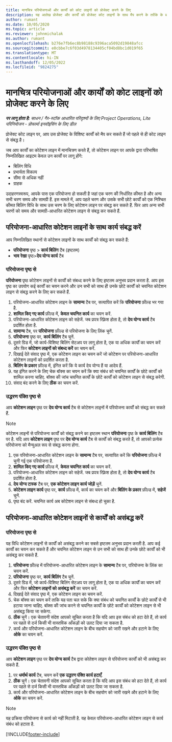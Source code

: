 ```yaml
---
title: मानचित्र परियोजनाओं और कार्यों को कोट लाइनों को प्रोजेक्ट करने के लिए
description: यह आलेख प्रोजेक्ट और कार्यों को प्रोजेक्ट कोट लाइनों के साथ मैप करने के तरीके के बारे में जानकारी प्रदान करता है।
author: rumant
ms.date: 10/05/2020
ms.topic: article
ms.reviewer: johnmichalak
ms.author: rumant
ms.openlocfilehash: b276e7fb6ec8b98188c9396aca5092d19848afcc
ms.sourcegitcommit: e0cbbe7c6f03d4978134405cf04bd8bc1d019f65
ms.translationtype: MT
ms.contentlocale: hi-IN
ms.lasthandoff: 12/05/2022
ms.locfileid: "9824275"
---
```

# <a name="map-projects-and-tasks-to-project-quote-lines"></a>मानचित्र परियोजनाओं और कार्यों को कोट लाइनों को प्रोजेक्ट करने के लिए

_**पर लागू होता है:** साधन / गैर-स्टॉक आधारित परिदृश्यों के लिए Project Operations, Lite परिनियोजन - प्रोफार्मा इनवॉइसिंग के लिए डील_

प्रोजेक्ट कोट लाइन पर, आप उस प्रोजेक्ट के विशिष्ट कार्यों को मैप कर सकते हैं जो पहले से ही कोट लाइन से संबद्ध है।

जब आप कार्यों का कोटेशन लाइन में मानचित्रण करते हैं, तो कोटेशन लाइन पर आपके द्वारा परिभाषित निम्नलिखित आइटम केवल उन कार्यों पर लागू होंगे:

- बिलिंग विधि
- प्रभार्यता विकल्प
- सीमा से अधिक नहीं
- ग्राहक

उदाहरणस्वरूप, आपके पास एक परियोजना हो सकती है जहां एक चरण की निर्धारित कीमत है और अन्य सभी चरण समय और सामग्री हैं. इस मामले में, आप पहले चरण और उसके सभी छोटे कार्यों को एक निश्चित कीमत बिलिंग विधि के साथ उस चरण के लिए कोटेशन लाइन पर संबद्ध कर सकते हैं. फिर आप अन्य सभी चरणों को समय और सामग्री-आधारित कोटेशन लाइन से संबद्ध कर सकते हैं.

## <a name="associate-tasks-to-project-based-quote-lines"></a>परियोजना-आधारित कोटेशन लाइनों के साथ कार्य संबद्ध करें

आप निम्नलिखित स्थानों से कोटेशन लाइनों के साथ कार्यों को संबद्ध कर सकते हैं:

- **परियोजना** पृष्ठ > **कार्य बिलिंग** टैब (इष्टतम)
- **भाव रेखा** पृष्ठ>**देय योग्य कार्य** टैब 

### <a name="from-the-project-page"></a>परियोजना पृष्ठ से

**परियोजना** पृष्ठ कोटेशन लाइनों से कार्यों को संबध्द करने के लिए इष्टतम अनुभव प्रदान करता है. आप इस पृष्ठ का उपयोग कई कार्यों का चयन करने और उन सभी को साथ ही उनके छोटे कार्यों को चयनित कोटेशन लाइन से संबद्ध करने के लिए कर सकते हैं.

1. परियोजना-आधारित कोटेशन लाइन के **सामान्य** टैब पर, सत्यापित करें कि **परियोजना** फ़ील्ड भर गया है.
2. **शामिल किए गए कार्य** फ़ील्ड में, **केवल चयनित कार्य** का चयन करें.
3. परियोजना-आधारित कोटेशन लाइन को सहेजें. जब प्रपत्र रिफ़्रेश होता है, तो **देय योग्य कार्य** टैब प्रदर्शित होता है.
4. **सामान्य** टैब, पर **परियोजना** फ़ील्ड से परियोजना के लिए लिंक चुनें.
5. **परियोजना** पृष्ठ पर, **कार्य बिलिंग** टैब चुनें.
6. दूसरे ग्रिड में, जो कार्य-विशिष्ट बिलिंग सेटअप पर लागू होता है, एक या अधिक कार्यों का चयन करें और फिर **कोटेशन लाइनों को संबध्द करें** का चयन करें.
7. दिखाई देते संवाद पृष्ठ में, एक कोटेशन लाइन का चयन करें जो कोटेशन पर परियोजना-आधारित कोटेशन लाइनों को प्रदर्शित करता है.
8. **बिलिंग के प्रकार** फ़ील्ड में, इंगित करें कि ये कार्य देय योग्य हैं या आदेय हैं.
9. यह इंगित करने के लिए चेक बॉक्स का चयन करें कि क्या संबंध को चयनित कार्यों के छोटे कार्यों को शामिल करना चाहिए. बॉक्स की जांच चयनित कार्यों के छोटे कार्यों को कोटेशन लाइन से संबद्ध करेगी.
10. संवाद बंद करने के लिए **ठीक** का चयन करें.

### <a name="from-the-quote-line-page"></a>उद्धरण पंक्ति पृष्ठ से

आप **कोटेशन लाइन** पृष्ठ पर **देय योग्य कार्य** टैब से कोटेशन लाइनों में परियोजना कार्यों को संबद्ध कर सकते हैं.

>[!NOTE]
>कोटेशन लाइनों से परियोजना कार्यों को संबद्ध करने का इष्टतम स्थान **परियोजना** पृष्ठ के **कार्य बिलिंग** टैब पर है. यदि आप **कोटेशन लाइन** पृष्ठ पर **देय योग्य कार्य** टैब से कार्यों को संबद्ध करते हैं, तो आपको प्रत्येक परियोजना को मैन्युअल रूप से संबद्ध करना होगा.

1. एक परियोजना-आधारित कोटेशन लाइन के **सामान्य** टैब पर, सत्यापित करें कि **परियोजना** फ़ील्ड में चुनी गई एक परियोजना है.
2. **शामिल किए गए कार्य** फ़ील्ड में, **केवल चयनित कार्य** का चयन करें.
3. परियोजना-आधारित कोटेशन लाइन को सहेजें. जब प्रपत्र रिफ़्रेश होता है, तो **देय योग्य कार्य** टैब प्रदर्शित होता है.
4. **देय योग्य टास्क** टैब पर, **एक कोटेशन लाइन कार्य जोड़ें** चुनें.
5. **कोटेशन लाइन कार्य** पृष्ठ पर, **कार्य** फ़ील्ड में, कार्य का चयन करें और **बिलिंग के प्रकार** फ़ील्ड में, **सहेजें** चुनें. 
6. पृष्ठ बंद करें. चयनित कार्य अब कोटेशन लाइन से संबध्द हो चुका है.

## <a name="disassociate-tasks-from-projectbased-quote-lines"></a>परियोजना-आधारित कोटेशन लाइनों से कार्यों को असंबद्ध करें

### <a name="from-the-project-page"></a>परियोजना पृष्ठ से

यह विधि कोटेशन लाइनों से कार्यों को असंबद्ध करने का सबसे इष्टतम अनुभव प्रदान करती है. आप कई कार्यों का चयन कर सकते हैं और चयनित कोटेशन लाइन से उन सभी को साथ ही उनके छोटे कार्यों को भी असंबद्ध कर सकते हैं.

1. **परियोजना** फ़ील्ड में परियोजना-आधारित कोटेशन लाइन के **सामान्य** टैब पर, परियोजना के लिंक का चयन करें.
2. **परियोजना** पृष्ठ पर, **कार्य बिलिंग** टैब चुनें.
3. दूसरे ग्रिड में, जो कार्य-विशिष्ट बिलिंग सेटअप पर लागू होता है, एक या अधिक कार्यों का चयन करें और फिर **कोटेशन लाइनों को असंबद्ध करें** का चयन करें.
4. दिखाई देते संवाद पृष्ठ में, एक कोटेशन लाइन का चयन करें.
5. चेक बॉक्स का चयन करें ताकि यह पता चल सके कि क्या संबंध को चयनित कार्यों के छोटे कार्यों से भी हटाया जाना चाहिए. बॉक्स की जांच करने से चयनित कार्यों के छोटे कार्यों को कोटेशन लाइन से भी असंबद्ध किया जा सकेगा.
6. **ठीक** चुनें। एक चेतावनी संदेश आपको सूचित करता है कि यदि आप इस संबंध को हटा देते हैं, तो कार्य पर पहले से दर्ज किसी भी वास्तविक आँकड़ों को उलट दिया जा सकता है. 
7. कार्य और परियोजना-आधारित कोटेशन लाइन के बीच सहयोग को जारी रखने और हटाने के लिए **ओके** का चयन करें.

### <a name="from-the-quote-line-page"></a>उद्धरण पंक्ति पृष्ठ से

आप **कोटेशन लाइन** पृष्ठ पर **देय योग्य कार्य** टैब द्वारा कोतेशन लाइन से परियोजना कार्यों को भी असंबद्ध कर सकते हैं.

1. पर **धर्मार्थ कार्य** टैब, चयन करें **एक उद्धरण पंक्ति कार्य हटाएँ**.
2. **ठीक** चुनें। एक चेतावनी संदेश आपको सूचित करता है कि यदि आप इस संबंध को हटा देते हैं, तो कार्य पर पहले से दर्ज किसी भी वास्तविक आँकड़ों को उलट दिया जा सकता है. 
3. कार्य और परियोजना-आधारित कोटेशन लाइन के बीच सहयोग को जारी रखने और हटाने के लिए **ओके** का चयन करें.

>[!NOTE]
> यह प्रक्रिया परियोजना से कार्य को नहीं मिटाती है. यह केवल परियोजना-आधारित कोटेशन लाइन से कार्य संबंध को हटाता है.


[!INCLUDE[footer-include](../../includes/footer-banner.md)]
